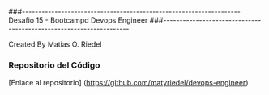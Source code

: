 ###-------------------------------------------------------------------
Desafio 15 - Bootcampd Devops Engineer
###-------------------------------------------------------------------

Created By Matias O. Riedel

### Repositorio del Código
[Enlace al repositorio] (https://github.com/matyriedel/devops-engineer)